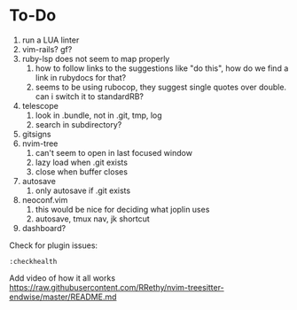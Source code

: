 # To-Do

1. run a LUA linter
2. vim-rails? gf?
3. ruby-lsp does not seem to map properly
    1. how to follow links to the suggestions like "do this", how do we find a link in rubydocs for that?
    2. seems to be using rubocop, they suggest single quotes over double. can i switch it to standardRB?
4. telescope
    1. look in .bundle, not in .git, tmp, log
    2. search in subdirectory?
5. gitsigns
6. nvim-tree
    1. can't seem to open in last focused window
    2. lazy load when .git exists
    3. close when buffer closes
7. autosave
    1. only autosave if .git exists
8. neoconf.vim
    1. this would be nice for deciding what joplin uses
    1. autosave, tmux nav, jk shortcut
9. dashboard?

Check for plugin issues:
```
:checkhealth
```

Add video of how it all works
https://raw.githubusercontent.com/RRethy/nvim-treesitter-endwise/master/README.md
